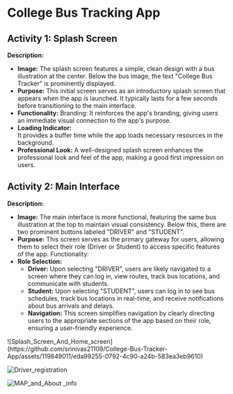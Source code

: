 # College Bus Tracking App
<H2>Activity 1: Splash Screen</H2>
<b>Description:</b><br>
<ul>
<li><b>Image:</b> The splash screen features a simple, clean design with a bus illustration at the center. Below the bus image, the text "College Bus Tracker" is prominently displayed.
</li>
<li><b>Purpose:</b> This initial screen serves as an introductory splash screen that appears when the app is launched. It typically lasts for a few seconds before transitioning to the main interface.</li>
<li><b>Functionality:</b>
Branding: It reinforces the app's branding, giving users an immediate visual connection to the app's purpose.</li>
<li><b>Loading Indicator:</b></li> It provides a buffer time while the app loads necessary resources in the background.
  
<li><b>Professional Look:</b> A well-designed splash screen enhances the professional look and feel of the app, making a good first impression on users.</li>
</ul>
<H2>Activity 2: Main Interface</H2>
<b>Description:</b><br>
<ul>
<li><b>Image:</b> The main interface is more functional, featuring the same bus illustration at the top to maintain visual consistency. Below this, there are two prominent buttons labeled "DRIVER" and "STUDENT".</li>
<li><b>Purpose:</b> This screen serves as the primary gateway for users, allowing them to select their role (Driver or Student) to access specific features of the app.
Functionality:</li>
<li><b>Role Selection:</b>
  <ul>
<li><b>Driver:</b> Upon selecting "DRIVER", users are likely navigated to a screen where they can log in, view routes, track bus locations, and communicate with students.</li>
<li><b>Student:</b> Upon selecting "STUDENT", users can log in to see bus schedules, track bus locations in real-time, and receive notifications about bus arrivals and delays.</li>
<li><b>Navigation:</b> This screen simplifies navigation by clearly directing users to the appropriate sections of the app based on their role, ensuring a user-friendly experience.</li>
  </ul>
</ul>
![Splash_Screen_And_Home_screen](https://github.com/srinivas21109/College-Bus-Tracker-App/assets/119849011/eda99255-0792-4c90-a24b-583ea3eb9610)

![Driver_registration](https://github.com/srinivas21109/College-Bus-Tracker-App/assets/119849011/90b3ace6-efc1-4fb9-86f3-5466fae82cec)

![MAP_and_About _info](https://github.com/srinivas21109/College-Bus-Tracker-App/assets/119849011/62db10b7-9b8a-49ff-bb06-f021f4149cd0)


